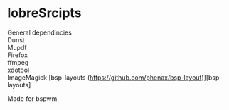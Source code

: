 # lobreSrcipts
General dependincies  
Dunst  
Mupdf  
Firefox  
ffmpeg  
xdotool  
ImageMagick
[bsp-layouts (https://github.com/phenax/bsp-layout)][bsp-layouts]

Made for bspwm
